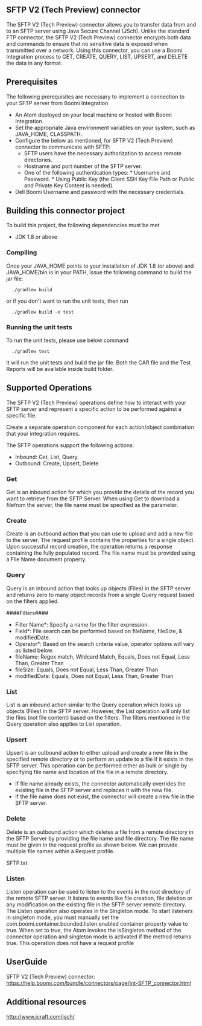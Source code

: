 ## SFTP V2 (Tech Preview) connector ##

The SFTP V2 (Tech Preview) connector allows you to transfer data from and to an SFTP server using Java Secure Channel (JSch). Unlike the standard FTP connector, the SFTP V2 (Tech Preview) connector encrypts both data and commands to ensure that no sensitive data is exposed when transmitted over a network. Using this connector, you can use a Boomi Integration process to GET, CREATE, QUERY, LIST, UPSERT, and DELETE the data in any format.

## Prerequisites ##

The following prerequisites are necessary to implement a connection to your SFTP server from Boomi Integration

*  An Atom deployed on your local machine or hosted with Boomi Integration.
* Set the appropriate Java environment variables on your system, such as JAVA_HOME, CLASSPATH.
* Configure the below as mentioned, for SFTP V2 (Tech Preview) connector to communicate with SFTP:  
	 * SFTP users have the necessary authorization to access remote directories.
     * Hostname and port number of the SFTP server.
	 * One of the following authentication types:
	       * Username and Password.
		   * Using Public Key (the Client SSH Key File Path or Public and Private Key Content is needed).
* Dell Boomi Username and password with the necessary credentials.

## Building this connector project ##
To build this project, the following dependencies must be met

 * JDK 1.8 or above
### Compiling ###
Once your JAVA_HOME points to your installation of JDK 1.8 (or above) and JAVA_HOME/bin is in your PATH, issue the following command to build the jar file:
```
  ./gradlew build
```
or if you don't want to run the unit tests, then run 
```
  ./gradlew build -x test
``` 
### Running the unit tests ###
To run the unit tests, please use below command 
``` 
  ./gradlew test 
```
It will run the unit tests and build the jar file. Both the CAR file and the Test Reports will be available inside build folder.

## Supported Operations ##

The SFTP V2 (Tech Preview) operations define how to interact with your SFTP server and represent a specific action to be performed against a specific file.

Create a separate operation component for each action/object combination that your integration requires.

The SFTP operations support the following actions:

*	Inbound: Get, List, Query.
*	Outbound: Create, Upsert, Delete.

### Get ###

Get is an inbound action for which you provide the details of the record you want to retrieve from the SFTP Server. When using Get to download a filefrom the server, the file name must be specified as the parameter.

### Create ###

Create is an outbound action that you can use to upload and add a new file to the server. The request profile contains the properties for a single object. Upon successful record creation, the operation returns a response containing the fully populated record. The file name must be provided using a File Name document property. 

### Query ###

Query is an inbound action that looks up objects (Files) in the SFTP server and returns zero to many object records from a single Query request based on the filters applied. 
  
####Filters####

*    Filter Name*: Specify a name for the filter expression.
*    Field*: File search can be performed based on fileName, fileSize, & modifiedDate.
*    Operator*: Based on the search criteria value, operator options will vary as listed below.
*    fileName: Regex match, Wildcard Match, Equals, Does not Equal, Less Than, Greater Than
*    fileSize: Equals, Does not Equal, Less Than, Greater Than
*    modifiedDate: Equals, Does not Equal, Less Than, Greater Than

### List ###

List is an inbound action similar to the Query operation which looks up objects (Files) in the SFTP server. However, the List operation will only list the files (not file content) based on the filters. The filters mentioned in the Query operation also applies to List operation.

### Upsert ###

Upsert is an outbound action to either upload and create a new file in the specified remote directory or to perform an update to a file if it exists in the SFTP server. This operation can be performed either as bulk or single by specifying file name and location of the file in a remote directory.

*  If file name already exists, the connector automatically overrides the existing file in the SFTP server and replaces it with the new file.
*  If the file name does not exist, the connector will create a new file in the SFTP server.

### Delete ###

Delete is an outbound action which deletes a file from a remote directory in the SFTP Server by providing the file name and file directory. The file name must be given in the request profile as shown below. We can provide multiple file names within a Request profile.

<DeleteProfileConfig>
 <id>SFTP.txt</id>
</DeleteProfileConfig>

### Listen ###

Listen operation can be used to listen to the events in the root directory of the remote SFTP server. It listens to events like file creation, file deletion or any modification on the existing file in the SFTP server remote directory. The Listen operation also operates in the Singleton mode.
To start listeners in singleton mode, you must manually set the com.boomi.container.bounded.listen.enabled container property value to true. When set to true, the Atom invokes the isSingleton method of the connector operation and singleton mode is activated if the method returns true. This operation does not have a request profile


## UserGuide ##

SFTP V2 (Tech Preview) connector: https://help.boomi.com/bundle/connectors/page/int-SFTP_connector.html

## Additional resources ##

http://www.jcraft.com/jsch/